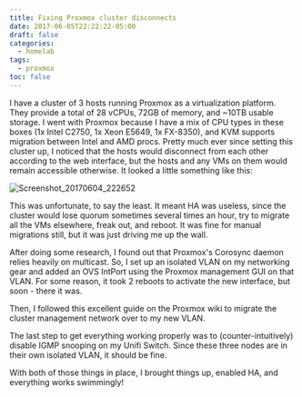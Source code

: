 ```yaml
---
title: Fixing Proxmox cluster disconnects
date: 2017-06-05T22:22:22-05:00
draft: false
categories:
  - homelab
tags:
  - proxmox
toc: false
---
```


I have a cluster of 3 hosts running Proxmox as a virtualization platform. They provide a total of 28 vCPUs, 72GB of memory, and ~10TB usable storage. I went with Proxmox because I have a mix of CPU types in these boxes (1x Intel C2750, 1x Xeon E5649, 1x FX-8350), and KVM supports migration between Intel and AMD procs.
Pretty much ever since setting this cluster up, I noticed that the hosts would disconnect from each other according to the web interface, but the hosts and any VMs on them would remain accessible otherwise. It looked a little something like this:

![Screenshot_20170604_222652](/content/images/2017/09/Screenshot_20170604_222652.png)

This was unfortunate, to say the least. It meant HA was useless, since the cluster would lose quorum sometimes several times an hour, try to migrate all the VMs elsewhere, freak out, and reboot. It was fine for manual migrations still, but it was just driving me up the wall.

After doing some research, I found out that Proxmox's Corosync daemon relies heavily on multicast. So, I set up an isolated VLAN on my networking gear and added an OVS IntPort using the Proxmox management GUI on that VLAN. For some reason, it took 2 reboots to activate the new interface, but soon - there it was.

Then, I followed this excellent guide on the Proxmox wiki to migrate the cluster management network over to my new VLAN.

The last step to get everything working properly was to (counter-intuitively) disable IGMP snooping on my Unifi Switch. Since these three nodes are in their own isolated VLAN, it should be fine.

With both of those things in place, I brought things up, enabled HA, and everything works swimmingly!
